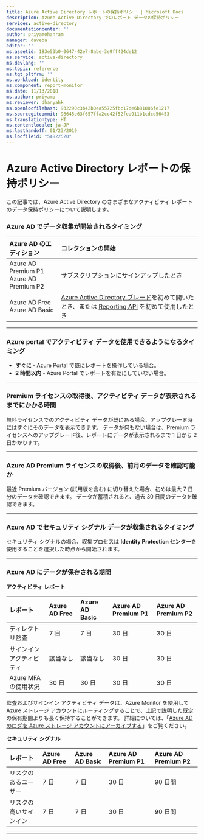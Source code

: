 ```yaml
---
title: Azure Active Directory レポートの保持ポリシー | Microsoft Docs
description: Azure Active Directory でのレポート データの保持ポリシー
services: active-directory
documentationcenter: ''
author: priyamohanram
manager: daveba
editor: ''
ms.assetid: 183e53b0-0647-42e7-8abe-3e9ff424de12
ms.service: active-directory
ms.devlang: ''
ms.topic: reference
ms.tgt_pltfrm: ''
ms.workload: identity
ms.component: report-monitor
ms.date: 11/13/2018
ms.author: priyamo
ms.reviewer: dhanyahk
ms.openlocfilehash: 932290c3b42b0ea55725fbc17de6b81886fe1217
ms.sourcegitcommit: 98645e63f657ffa2cc42f52fea911b1cdcd56453
ms.translationtype: HT
ms.contentlocale: ja-JP
ms.lasthandoff: 01/23/2019
ms.locfileid: "54822520"
---
```

# <a name="azure-active-directory-report-retention-policies"></a>Azure Active Directory レポートの保持ポリシー

この記事では、Azure Active Directory のさまざまなアクティビティ レポートのデータ保持ポリシーについて説明します。 

### <a name="when-does-azure-ad-start-collecting-data"></a>Azure AD でデータ収集が開始されるタイミング

| Azure AD のエディション | コレクションの開始 |
| :--              | :--   |
| Azure AD Premium P1 <br /> Azure AD Premium P2 | サブスクリプションにサインアップしたとき |
| Azure AD Free <br /> Azure AD Basic | [Azure Active Directory ブレード](https://ms.portal.azure.com/#blade/Microsoft_AAD_IAM/ActiveDirectoryMenuBlade/Overview)を初めて開いたとき、または [Reporting API](https://aka.ms/aadreports) を初めて使用したとき  |

---

### <a name="when-is-the-activity-data-available-in-the-azure-portal"></a>Azure portal でアクティビティ データを使用できるようになるタイミング

- **すぐに** - Azure Portal で既にレポートを操作している場合。
- **2 時間以内** - Azure Portal でレポートを有効にしていない場合。

---

### <a name="how-soon-can-i-see-activities-data-after-getting-a-premium-license"></a>Premium ライセンスの取得後、アクティビティ データが表示されるまでにかかる時間

無料ライセンスでのアクティビティ データが既にある場合、アップグレード時にはすぐにそのデータを表示できます。 データが何もない場合は、Premium ライセンスへのアップグレード後、レポートにデータが表示されるまで 1 日から 2 日かかります。

---

### <a name="can-i-see-last-months-data-after-getting-an-azure-ad-premium-license"></a>Azure AD Premium ライセンスの取得後、前月のデータを確認可能か

最近 Premium バージョン (試用版を含む) に切り替えた場合、初めは最大 7 日分のデータを確認できます。 データが蓄積されると、過去 30 日間のデータを確認できます。

---

### <a name="when-does-azure-ad-start-collecting-security-signal-data"></a>Azure AD でセキュリティ シグナル データが収集されるタイミング  

セキュリティ シグナルの場合、収集プロセスは **Identity Protection センター**を使用することを選択した時点から開始されます。 

---

### <a name="how-long-does-azure-ad-store-the-data"></a>Azure AD にデータが保存される期間

**アクティビティ レポート**    

| レポート                 | Azure AD Free | Azure AD Basic | Azure AD Premium P1 | Azure AD Premium P2 |
| :--                    | :--           | :--            | :--                 | :--                 |
| ディレクトリ監査        | 7 日        |  7 日        | 30 日             | 30 日             |
| サインイン アクティビティ       | 該当なし           |  該当なし           | 30 日             | 30 日             |
| Azure MFA の使用状況        | 30 日       |  30 日       | 30 日             | 30 日             |

監査およびサインイン アクティビティ データは、Azure Monitor を使用して Azure ストレージ アカウントにルーティングすることで、上記で説明した既定の保有期間よりも長く保持することができます。 詳細については、「[Azure AD のログを Azure ストレージ アカウントにアーカイブする](quickstart-azure-monitor-route-logs-to-storage-account.md)」をご覧ください。

**セキュリティ シグナル**

| レポート         | Azure AD Free | Azure AD Basic | Azure AD Premium P1 | Azure AD Premium P2 |
| :--            | :--           | :--            | :--                 | :--                 |
| リスクのあるユーザー  | 7 日        | 7 日         | 30 日             | 90 日間             |
| リスクの高いサインイン | 7 日        | 7 日         |  30 日            | 90 日間             |

---
